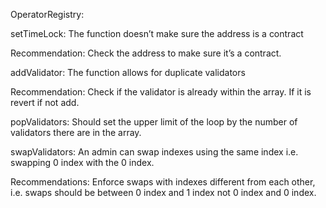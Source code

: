 OperatorRegistry:

setTimeLock: 
The function doesn’t make sure the address is a contract 

Recommendation:
Check the address to make sure it’s a contract. 



addValidator:
The function allows for duplicate validators 

Recommendation:
Check if the validator is already within the array. If it is revert if not add. 



popValidators: 
Should set the upper limit of the loop by the number of validators there are in the array. 


swapValidators: 
An admin can swap indexes using the same index i.e. swapping 0 index with the 0 index. 

Recommendations:
Enforce swaps with indexes different from each other, i.e. swaps should be between 0 index and 1 index not 0 index and 0 index. 